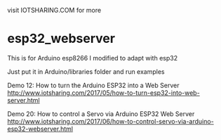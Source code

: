 visit IOTSHARING.COM for more
# esp32_webserver

This is for Arduino esp8266 I modified to adapt with esp32

Just put it in Arduino/libraries folder and run examples

Demo 12: How to turn the Arduino ESP32 into a Web Server
http://www.iotsharing.com/2017/05/how-to-turn-esp32-into-web-server.html

Demo 20: How to control a Servo via Arduino ESP32 Web Server
http://www.iotsharing.com/2017/06/how-to-control-servo-via-arduino-esp32-webserver.html
